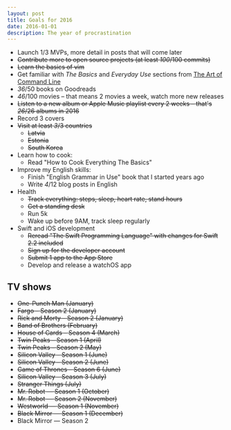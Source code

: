 ```yaml
---
layout: post
title: Goals for 2016
date: 2016-01-01
description: The year of procrastination
---
```


- Launch 1/3 MVPs, more detail in posts that will come later
- <del>Contribute more to open source projects (at least _100_/100 commits)</del>
- <del>Learn the basics of vim</del>
- Get familiar with _The Basics_ and _Everyday Use_ sections from [The Art of Command Line](https://github.com/jlevy/the-art-of-command-line)
- _36_/50 books on Goodreads
- _46_/100 movies – that means 2 movies a week, watch more new releases
- <del>Listen to a new album or Apple Music playlist every 2 weeks – that's _26_/26 albums in 2016</del>
- Record 3 covers
- <del>Visit at least _3_/3 countries</del>
  - <del>Latvia</del>
  - <del>Estonia</del>
  - <del>South Korea</del>
- Learn how to cook:
  - Read "How to Cook Everything The Basics"
- Improve my English skills:
  - Finish "English Grammar in Use" book that I started years ago
  - Write _4_/12 blog posts in English
- Health
  - <del>Track everything: steps, sleep, heart rate, stand hours</del>
  - <del>Get a standing desk</del>
  - Run 5k
  - Wake up before 9AM, track sleep regularly
- Swift and iOS development
  - <del>Reread "The Swift Programming Language" with changes for Swift 2.2 included</del>
  - <del>Sign up for the developer account</del>
  - <del>Submit 1 app to the App Store</del>
  - Develop and release a watchOS app

## TV shows

- <del>One-Punch Man (January)</del>
- <del>Fargo – Season 2 (January)</del>
- <del>Rick and Morty – Season 2 (January)</del>
- <del>Band of Brothers (February)</del>
- <del>House of Cards – Season 4 (March)</del>
- <del>Twin Peaks – Season 1 (April)</del>
- <del>Twin Peaks – Season 2 (May)</del>
- <del>Silicon Valley – Season 1 (June)</del>
- <del>Silicon Valley – Season 2 (June)</del>
- <del>Game of Thrones – Season 6 (June)</del>
- <del>Silicon Valley – Season 3 (July)</del>
- <del>Stranger Things (July)</del>
- <del>Mr. Robot — Season 1 (October)</del>
- <del>Mr. Robot — Season 2 (November)</del>
- <del>Westworld — Season 1 (November)</del>
- <del>Black Mirror — Season 1 (December)</del>
- Black Mirror — Season 2
